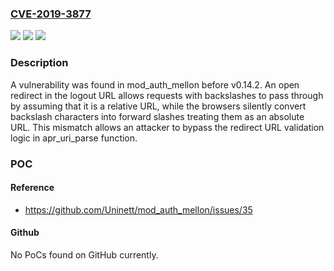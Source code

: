 ### [CVE-2019-3877](https://cve.mitre.org/cgi-bin/cvename.cgi?name=CVE-2019-3877)
![](https://img.shields.io/static/v1?label=Product&message=mod_auth_mellon&color=blue)
![](https://img.shields.io/static/v1?label=Version&message=n%2Fa&color=blue)
![](https://img.shields.io/static/v1?label=Vulnerability&message=CWE-601&color=brighgreen)

### Description

A vulnerability was found in mod_auth_mellon before v0.14.2. An open redirect in the logout URL allows requests with backslashes to pass through by assuming that it is a relative URL, while the browsers silently convert backslash characters into forward slashes treating them as an absolute URL. This mismatch allows an attacker to bypass the redirect URL validation logic in apr_uri_parse function.

### POC

#### Reference
- https://github.com/Uninett/mod_auth_mellon/issues/35

#### Github
No PoCs found on GitHub currently.

